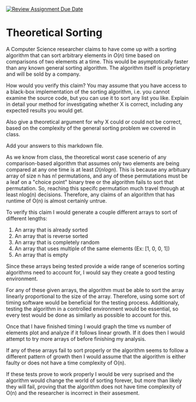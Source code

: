 [![Review Assignment Due Date](https://classroom.github.com/assets/deadline-readme-button-24ddc0f5d75046c5622901739e7c5dd533143b0c8e959d652212380cedb1ea36.svg)](https://classroom.github.com/a/9YUeXH71)
# Theoretical Sorting

A Computer Science researcher claims to have come up with a sorting algorithm
that can sort arbitrary elements in $O(n)$ time based on comparisons of two
elements at a time. This would be asymptotically faster than any known general
sorting algorithm. The algorithm itself is proprietary and will be sold by a
company.

How would you verify this claim? You may assume that you have access to a
black-box implementation of the sorting algorithm, i.e. you cannot examine the
source code, but you can use it to sort any list you like. Explain in detail
your method for investigating whether X is correct, including any expected
results you would get.

Also give a theoretical argument for why X could or could not be correct, based
on the complexity of the general sorting problem we covered in class.

Add your answers to this markdown file.

As we know from class, the theoretical worst case scenerio of any 
comparison-based algorithm that assumes only two elements are being 
compared at any one time is at least $\Omega (nlogn)$. This is because
any arbituary array of size n has n! permutations, and any of these
permutations must be a leaf on a "choice point" binary tree or the
algorithm fails to sort that permutation. So, reaching this specifc
permutation much travel through at least nlog(n) decisions.
Therefore, any claims of an algorithm that has runtime of O(n) is 
almost certainly untrue.

To verify this claim I would generate a couple different arrays to 
sort of different lengths:
1. An array that is already sorted
2. An array that is reverse sorted
3. An array that is completely random
4. An array that uses multiple of the same elements (Ex: [1, 0, 0, 1])
5. An array that is empty

Since these arrays being tested provide a wide range of scenerios sorting 
algorithms need to account for, I would say they create a good testing 
environment.

For any of these given arrays, the algorithm must be able to sort the array
linearly proportional to the size of the array. Therefore, using some sort
of timing software would be beneficial for the testing process. Additionaly, 
testing the algorithm in a controlled environment would be essential, so 
every test would be done as similarly as possible to account for this. 

Once that I have finished timing I would graph the time vs number of elements 
plot and analyze if it follows linear growth. If it does then I would attempt to 
try more arrays of before finishing my analysis.

If any of these arrays fail to sort properly or the algorithm seems to follow
a different pattern of growth then I would assume that the algorithm is 
either faulty or does not have a time complexity of O(n).

If these tests prove to work properly I would be very suprised and the
algorithm would change the world of sorting forever, but more than
likely they will fail, proving that the algorithm does not have time 
complexity of O(n) and the researcher is incorrect in their assesment.
